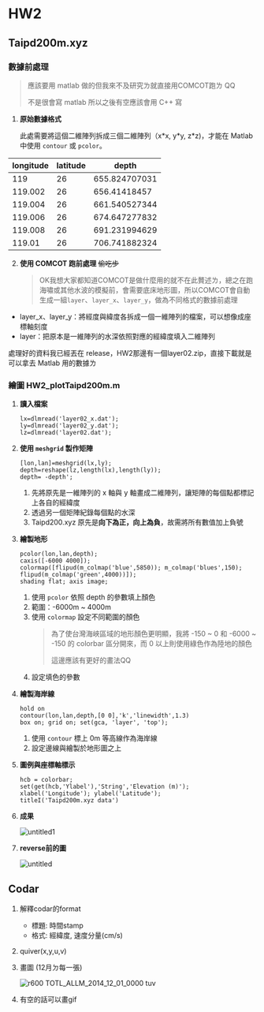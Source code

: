 # HW2

## Taipd200m.xyz
### 數據前處理

> <p>應該要用 matlab 做的但我來不及研究ㄌ就直接用COMCOT跑ㄌ QQ</p>
> 不是很會寫 matlab 所以之後有空應該會用 C++ 寫

1. **原始數據格式**

    此處需要將這個二維陣列拆成三個二維陣列（x\*x, y\*y, z\*z)，才能在 Matlab 中使用 `contour` 或 `pcolor`。
    
| longitude | latitude | depth  |
| ------ | ------ | ------ |
| 119     | 26 | 655.824707031 |
| 119.002 | 26 | 656.41418457  |
| 119.004 | 26 | 661.540527344 |
| 119.006 | 26 | 674.647277832 |
| 119.008 | 26 | 691.231994629 |
| 119.01  | 26 | 706.741882324 |

2. **使用 COMCOT 跑前處理** ~~偷吃步~~
   > OK我想大家都知道COMCOT是做什麼用的就不在此贅述ㄌ，總之在跑海嘯或其他水波的模擬前，會需要底床地形圖，所以COMCOT會自動生成一組`layer`、`layer_x`、`layer_y`，做為不同格式的數據前處理
  * layer_x、layer_y：將經度與緯度各拆成一個一維陣列的檔案，可以想像成座標軸刻度
  * layer：把原本是一維陣列的水深依照對應的經緯度填入二維陣列      
   
  處理好的資料我已經丟在 release，HW2那邊有一個layer02.zip，直接下載就是可以拿去 Matlab 用的數據ㄌ

### 繪圖 HW2_plotTaipd200m.m

1. **讀入檔案**

   ```
   lx=dlmread('layer02_x.dat'); 
   ly=dlmread('layer02_y.dat');
   lz=dlmread('layer02.dat');
   ```

2. **使用 `meshgrid` 製作矩陣**

   ```
   [lon,lan]=meshgrid(lx,ly); 
   depth=reshape(lz,length(lx),length(ly));
   depth= -depth';
   ```

    1. 先將原先是一維陣列的 x 軸與 y 軸畫成二維陣列，讓矩陣的每個點都標記上各自的經緯度
    2. 透過另一個矩陣紀錄每個點的水深
    3. Taipd200.xyz 原先是**向下為正，向上為負**，故需將所有數值加上負號

3. **繪製地形** 

   ```
   pcolor(lon,lan,depth);
   caxis([-6000 4000]);
   colormap([flipud(m_colmap('blue',5850)); m_colmap('blues',150); flipud(m_colmap('green',4000))]);
   shading flat; axis image;
   ```
   
    1. 使用 `pcolor` 依照 depth 的參數填上顏色
    2. 範圍：-6000m ~ 4000m
    3. 使用 `colormap` 設定不同範圍的顏色
       > <p>為了使台灣海峽區域的地形顏色更明顯，我將 -150 ~ 0 和 -6000 ~ -150 的 colorbar 區分開來，而 0 以上則使用綠色作為陸地的顏色</p>
       > 這邊應該有更好的畫法QQ
    4. 設定填色的參數
    
4. **繪製海岸線**
   ```
   hold on
   contour(lon,lan,depth,[0 0],'k','linewidth',1.3)
   box on; grid on; set(gca, 'layer', 'top');
   ```
   1. 使用 `contour` 標上 0m 等高線作為海岸線
   2. 設定邊線與繪製於地形圖之上
 
5. **圖例與座標軸標示**
   ```
   hcb = colorbar;
   set(get(hcb,'Ylabel'),'String','Elevation (m)');
   xlabel('Longitude'); ylabel('Latitude');
   titleI('Taipd200m.xyz data')
   ```
6. **成果**

    ![untitled1](https://user-images.githubusercontent.com/28960431/223664695-abdd6587-c6a2-4fc7-9bc1-842f126c17a3.png)

7. **reverse前的圖**

   ![untitled](https://user-images.githubusercontent.com/126145166/223707267-3e0247b7-1f7e-4002-ba96-01d1bc1af382.jpg)

## Codar 
1. 解釋codar的format
    * 標題: 時間stamp
    * 格式: 經緯度, 速度分量(cm/s)
2. quiver(x,y,u,v)
3. 畫圖 (12月ㄉ每一張)

   ![r600 TOTL_ALLM_2014_12_01_0000 tuv](https://user-images.githubusercontent.com/28960431/223731897-750df5b9-5cf0-4265-be40-d2390310d627.png)

4. 有空的話可以畫gif

